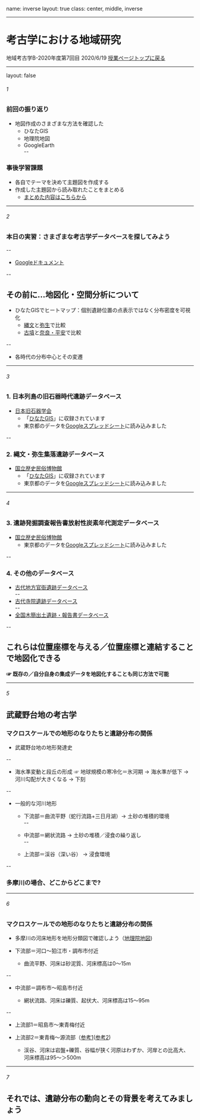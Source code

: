 name: inverse
layout: true
class: center, middle, inverse

---
# 考古学における地域研究 
地域考古学B-2020年度第7回目
2020/6/19
[授業ページトップに戻る](https://kotdijian.github.io/ChiikiKoukoB-2020/)

---
layout: false
###### 1
### 前回の振り返り
* 地図作成のさまざまな方法を確認した  
    * ひなたGIS  
    * 地理院地図  
    * GoogleEarth  
--

### 事後学習課題
* 各自でテーマを決めて主題図を作成する  
* 作成した主題図から読み取れたことをまとめる   
    * [まとめた内容はこちらから](https://docs.google.com/document/d/1oKuKq1ya3_haq1b_rWcXnt-aUsBETPwofgmWjbTWX_c/edit?usp=sharing)  

---
###### 2
### 本日の実習：さまざまな考古学データベースを探してみよう  

--

* [Googleドキュメント](https://docs.google.com/document/d/1oKuKq1ya3_haq1b_rWcXnt-aUsBETPwofgmWjbTWX_c/edit?usp=sharing)

--

## その前に...地図化・空間分析について  
* ひなたGISでヒートマップ：個別遺跡位置の点表示ではなく分布密度を可視化
  * [縄文](https://bit.ly/2zHViCT)と[弥生](https://bit.ly/2zHViCT)で比較  
  * [古墳](https://bit.ly/3hN2TS7)と[奈良・平安](https://bit.ly/2zHViCT)で比較  
  
--

* 各時代の分布中心とその変遷

---
###### 3
### 1. 日本列島の旧石器時代遺跡データベース  
* [日本旧石器学会](http://palaeolithic.jp/data/index.htm)
    * 「[ひなたGIS](https://hgis.pref.miyazaki.lg.jp/)」に収録されています  
    * 東京都のデータを[Googleスプレッドシート](https://docs.google.com/spreadsheets/d/1HyqVvwygL5keQWXzetahNST33-t_nw9gJpTtsz9Z3fE/edit?usp=sharing)に読み込みました  

--

### 2. 縄文・弥生集落遺跡データベース  
* [国立歴史民俗博物館](https://www.rekihaku.ac.jp/up-cgi/login.pl?p=param/jomo/db_param)  
    * 「[ひなたGIS](https://hgis.pref.miyazaki.lg.jp/)」に収録されています  
    * 東京都のデータを[Googleスプレッドシート](https://docs.google.com/spreadsheets/d/1HyqVvwygL5keQWXzetahNST33-t_nw9gJpTtsz9Z3fE/edit?usp=sharing)に読み込みました  

---
###### 4
### 3. 遺跡発掘調査報告書放射性炭素年代測定データベース  
* [国立歴史民俗博物館](https://www.rekihaku.ac.jp/up-cgi/login.pl?p=param/esrd/db_param)  
    * 東京都のデータを[Googleスプレッドシート](https://docs.google.com/spreadsheets/d/1HyqVvwygL5keQWXzetahNST33-t_nw9gJpTtsz9Z3fE/edit?usp=sharing)に読み込みました  

--

### 4. その他のデータベース  
* [古代地方官衙遺跡データベース](http://mokuren.nabunken.go.jp/NCPstr/NCPstr.htm)  
--
* [古代寺院遺跡データベース](http://mokuren.nabunken.go.jp/NCPstjiin/NCPstrJ.htm)  
--
* [全国木簡出土遺跡・報告書データベース](http://mokuren.nabunken.go.jp/NCPMKR/Mkn-Iseki.html)  

--

## これらは位置座標を与える／位置座標と連結することで地図化できる
**☞ 既存の／自分自身の集成データを地図化することも同じ方法で可能**  

---
###### 5
## 武蔵野台地の考古学
### マクロスケールでの地形のなりたちと遺跡分布の関係  

* 武蔵野台地の地形発達史  

--

* 海水準変動と段丘の形成
  ☞ 地球規模の寒冷化＝氷河期 → 海水準が低下 → 河川勾配が大きくなる → 下刻  

--

* 一般的な河川地形
  * 下流部＝曲流平野（蛇行流路+三日月湖）→ 土砂の堆積的環境  
--

  * 中流部＝網状流路 → 土砂の堆積／浸食の繰り返し  
--

  * 上流部＝渓谷（深い谷） → 浸食環境  
  
--

### 多摩川の場合、どこからどこまで?  

---
###### 6
### マクロスケールでの地形のなりたちと遺跡分布の関係  
* 多摩川の河床地形を地形分類図で確認しよう（[地理院地図](https://bit.ly/3hBsYDv))  

* 下流部＝河口～狛江市・調布市付近

    * 曲流平野、河床は砂泥質、河床標高は0～15m

--

* 中流部＝調布市～昭島市付近

    * 網状流路、河床は礫質、起伏大、河床標高は15～95m

--
* 上流部1＝昭島市～東青梅付近

* 上流部2＝東青梅～源流部（[参考1](https://bit.ly/2N759W6)([参考2](https://bit.ly/3hHl8s4))

    * 渓谷、河床は岩盤+礫質、谷幅が狭く河原はわずか、河岸との比高大、河床標高は95～＞500m  

---
###### 7
## それでは、遺跡分布の動向とその背景を考えてみましょう  

